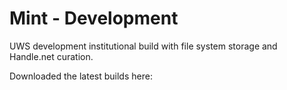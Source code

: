 Mint - Development
======================

UWS development institutional build with file system storage and Handle.net curation.

Downloaded the latest builds here:

